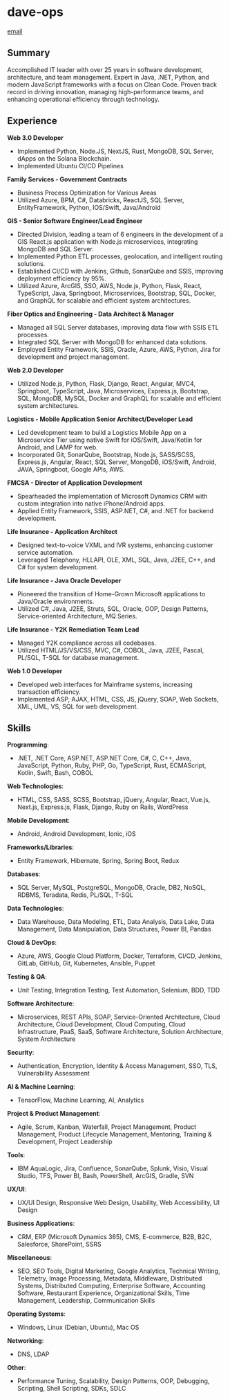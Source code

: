 # dave-ops
  [email](mailto://blvckstone.vlabs.cx)

## Summary

Accomplished IT leader with over 25 years in software development, architecture, and team management. Expert in Java, .NET, Python, and modern JavaScript frameworks with a focus on Clean Code. Proven track record in driving innovation, managing high-performance teams, and enhancing operational efficiency through technology.

## Experience

**Web 3.0 Developer**
- Implemented Python, Node.JS, NextJS, Rust, MongoDB, SQL Server, dApps on the Solana Blockchain.
- Implemented Ubuntu CI/CD Pipelines

**Family Services - Government Contracts**
- Business Process Optimization for Various Areas
- Utilized Azure, BPM, C#, Databricks, ReactJS, SQL Server, EntityFramework, Python, IOS/Swift, Java/Android

**GIS - Senior Software Engineer/Lead Engineer**
- Directed Division, leading a team of 6 engineers in the development of a GIS React.js application with Node.js microservices, integrating MongoDB and SQL Server.
- Implemented Python ETL processes, geolocation, and intelligent routing solutions.
- Established CI/CD with Jenkins, Github, SonarQube and SSIS, improving deployment efficiency by 95%.
- Utilized Azure, ArcGIS, SSO, AWS, Node.js, Python, Flask, React, TypeScript, Java, Springboot, Microservices, Bootstrap, SQL, Docker, and GraphQL for scalable and efficient system architectures.

**Fiber Optics and Engineering - Data Architect & Manager**
- Managed all SQL Server databases, improving data flow with SSIS ETL processes.
- Integrated SQL Server with MongoDB for enhanced data solutions.
- Employed Entity Framework, SSIS, Oracle, Azure, AWS, Python, Jira for development and project management.

**Web 2.0 Developer**
- Utilized Node.js, Python, Flask, Django, React, Angular, MVC4, Springboot, TypeScript, Java, Microservices, Express.js, Bootstrap, SQL, MongoDB, MySQL, Docker and GraphQL for scalable and efficient system architectures.

**Logistics - Mobile Application Senior Architect/Developer Lead**
- Led development team to build a Logistics Mobile App on a Microservice Tier using native Swift for iOS/Swift, Java/Kotlin for Android, and LAMP for web.
- Incorporated Git, SonarQube, Bootstrap, Node.js, SASS/SCSS, Express.js, Angular, React, SQL Server, MongoDB, iOS/Swift, Android, JAVA, Springboot, Google APIs, AWS.

**FMCSA - Director of Application Development**
- Spearheaded the implementation of Microsoft Dynamics CRM with custom integration into native iPhone/Android apps.
- Applied Entity Framework, SSIS, ASP.NET, C#, and .NET for backend development.

**Life Insurance  - Application Architect**
- Designed text-to-voice VXML and IVR systems, enhancing customer service automation.
- Leveraged Telephony, HLLAPI, OLE, XML, SQL, Java, J2EE, C++, and C# for system development.

**Life Insurance - Java Oracle Developer**
- Pioneered the transition of Home-Grown Microsoft applications to Java/Oracle environments.
- Utilized C#, Java, J2EE, Struts, SQL, Oracle, OOP, Design Patterns, Service-oriented Architecture, MQ Series.

**Life Insurance - Y2K Remediation Team Lead**
- Managed Y2K compliance across all codebases.
- Utilized HTML/JS/VS/CSS, MVC, C#, COBOL, Java, J2EE, Pascal, PL/SQL, T-SQL for database management.

**Web 1.0 Developer**
- Developed web interfaces for Mainframe systems, increasing transaction efficiency.
- Implemented ASP, AJAX, HTML, CSS, JS, jQuery, SOAP, Web Sockets, XML, UML, VS, SQL for web development.


## Skills

**Programming**: 
- .NET, .NET Core, ASP.NET, ASP.NET Core, C#, C, C++, Java, JavaScript, Python, Ruby, PHP, Go, TypeScript, Rust, ECMAScript, Kotlin, Swift, Bash, COBOL

**Web Technologies**: 
- HTML, CSS, SASS, SCSS, Bootstrap, jQuery, Angular, React, Vue.js, Next.js, Express.js, Flask, Django, Ruby on Rails, WordPress

**Mobile Development**: 
- Android, Android Development, Ionic, iOS

**Frameworks/Libraries**: 
- Entity Framework, Hibernate, Spring, Spring Boot, Redux

**Databases**: 
- SQL Server, MySQL, PostgreSQL, MongoDB, Oracle, DB2, NoSQL, RDBMS, Teradata, Redis, PL/SQL, T-SQL

**Data Technologies**: 
- Data Warehouse, Data Modeling, ETL, Data Analysis, Data Lake, Data Management, Data Manipulation, Data Structures, Power BI, Pandas

**Cloud & DevOps**: 
- Azure, AWS, Google Cloud Platform, Docker, Terraform, CI/CD, Jenkins, GitLab, GitHub, Git, Kubernetes, Ansible, Puppet

**Testing & QA**: 
- Unit Testing, Integration Testing, Test Automation, Selenium, BDD, TDD

**Software Architecture**: 
- Microservices, REST APIs, SOAP, Service-Oriented Architecture, Cloud Architecture, Cloud Development, Cloud Computing, Cloud Infrastructure, PaaS, SaaS, Software Architecture, Solution Architecture, System Architecture

**Security**: 
- Authentication, Encryption, Identity & Access Management, SSO, TLS, Vulnerability Assessment

**AI & Machine Learning**: 
- TensorFlow, Machine Learning, AI, Analytics

**Project & Product Management**: 
- Agile, Scrum, Kanban, Waterfall, Project Management, Product Management, Product Lifecycle Management, Mentoring, Training & Development, Project Leadership

**Tools**: 
- IBM AquaLogic, Jira, Confluence, SonarQube, Splunk, Visio, Visual Studio, TFS, Power BI, Bash, PowerShell, ArcGIS, Gradle, SVN

**UX/UI**: 
- UX/UI Design, Responsive Web Design, Usability, Web Accessibility, UI Design

**Business Applications**: 
- CRM, ERP (Microsoft Dynamics 365), CMS, E-commerce, B2B, B2C, Salesforce, SharePoint, SSRS

**Miscellaneous**: 
- SEO, SEO Tools, Digital Marketing, Google Analytics, Technical Writing, Telemetry, Image Processing, Metadata, Middleware, Distributed Systems, Distributed Computing, Enterprise Software, Accounting Software, Restaurant Experience, Organizational Skills, Time Management, Leadership, Communication Skills

**Operating Systems**: 
- Windows, Linux (Debian, Ubuntu), Mac OS

**Networking**: 
- DNS, LDAP

**Other**: 
- Performance Tuning, Scalability, Design Patterns, OOP, Debugging, Scripting, Shell Scripting, SDKs, SDLC